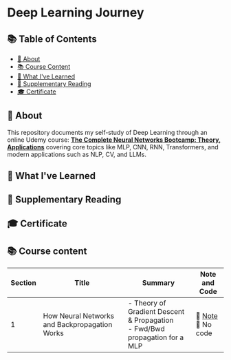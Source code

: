 # Deep Learning Journey

## 📚 Table of Contents

- [📘 About](#-about)
- [📚 Course Content](#-course-content)
- [🧠 What I've Learned](#-what-ive-learned)
- [📖 Supplementary Reading](#-supplementary-reading)
- [🎓 Certificate](#-certificate)

## 📘 About

This repository documents my self-study of Deep Learning through an online Udemy course: **[The Complete Neural Networks Bootcamp: Theory, Applications](https://www.udemy.com/course/the-complete-neural-networks-bootcamp-theory-applications/)** covering core topics like MLP, CNN, RNN, Transformers, and modern applications such as NLP, CV, and LLMs.

## 🧠 What I've Learned

## 📖 Supplementary Reading

## 🎓 Certificate

## 📚 Course content

| Section    | Title            | Summary                                                                                                       | Note and Code                |
|------------|------------------|---------------------------------------------------------------------------------------------------------------|------------------------------|
| 1  | How Neural Networks and Backpropagation Works     | - Theory of Gradient Descent & Propagation<br>- Fwd/Bwd  propagation for a MLP | 🔗 [Note](https://github.com/laikhanhhoang/Deep_Learning_Journey/blob/main/Lecture_Note/Section%201%20-%20How%20Neural%20Networks%20and%20Back%20Propagation%20Work.pdf) <br>📄 No code|

